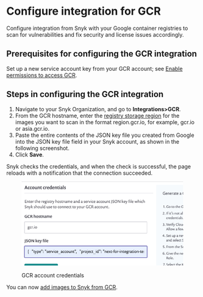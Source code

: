 # Configure integration for GCR

Configure integration from Snyk with your Google container registries to scan for vulnerabilities and fix security and license issues accordingly.

## **Prerequisites for configuring the GCR integration**

Set up a new service account key from your GCR account; see [Enable permissions to access GCR](enable-permissions-to-access-gcr.md).

## **Steps in configuring the GCR integration**

1. Navigate to your Snyk Organization, and go to **Integrations>GCR**.
2. From the GCR hostname, enter the [registry storage region](https://cloud.google.com/container-registry/docs/pushing-and-pulling) for the images you want to scan in the format region.gcr.io, for example, gcr.io or asia.gcr.io.
3. Paste the entire contents of the JSON key file you created from Google into the JSON key file field in your Snyk account, as shown in the following screenshot.
4. Click **Save**.

Snyk checks the credentials, and when the check is successful, the page reloads with a notification that the connection succeeded.

<figure><img src="../../../../.gitbook/assets/uuid-47cf04cb-248e-5d0f-d35a-f36fbb624614-en.png" alt="GCR account credentials"><figcaption><p>GCR account credentials</p></figcaption></figure>

You can now [add images to Snyk from GCR](add-images-to-snyk-from-acr.md).
